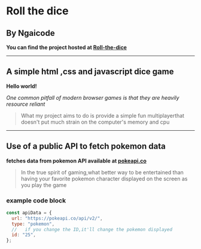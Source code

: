 # Roll the dice

## By Ngaicode

**You can find the project hosted at [Roll-the-dice](https://ngaicode.github.io/roll-the-dice/)**

---

## A simple html ,css and javascript dice game

**Hello world!**

_One common pitfall of modern browser games is that they are heavily resource reliant_

> What my project aims to do is provide a simple fun multiplayerthat doesn't put much strain on the computer's memory and cpu

---

## Use of a public API to fetch pokemon data

**fetches data from pokemon API available at [pokeapi.co](https://pokeapi.co/)**

> In the true spirit of gaming,what better way to be entertained than having your favorite pokemon character displayed on the screen as you play the game

### example code block

```js
const apiData = {
  url: "https://pokeapi.co/api/v2/",
  type: "pokemon",
  //   if you change the ID,it'll change the pokemon displayed
  id: "25",
};
```
